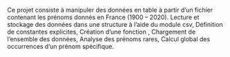 Ce projet consiste à manipuler des données en table à partir d’un fichier contenant les prénoms donnés en France (1900 – 2020).
Lecture et stockage des données dans une structure à l’aide du module csv, 
Définition de constantes explicites, 
Création d’une fonction <lecture>, 
Chargement de l’ensemble des données, 
Analyse des prénoms rares, 
Calcul global des occurrences d’un prénom spécifique.
